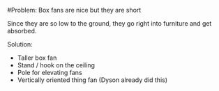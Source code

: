 #Problem: Box fans are nice but they are short

Since they are so low to the ground, they go right into furniture and get absorbed. 

Solution: 
- Taller box fan
- Stand / hook on the ceiling
- Pole for elevating fans
- Vertically oriented thing fan (Dyson already did this)